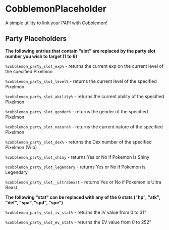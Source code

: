 # CobblemonPlaceholder
A simple utility to link your PAPI with Cobblemon!

## Party Placeholders

**The following entries that contain "slot" are replaced by the party slot number you wish to target (1 to 6)**

```%cobblemon_party_slot_exp%``` - returns the current exp on the current level of the specified Pixelmon

```%cobblemon_party_slot_level%``` - returns the current level of the specified Pixelmon

```%cobblemon_party_slot_ability%``` - returns the current ability of the specified Pixelmon

```%cobblemon_party_slot_gender%``` - returns the gender of the specified Pixelmon

```%cobblemon_party_slot_nature%``` - returns the current nature of the specified Pixelmon

```%cobblemon_party_slot_dex%``` - returns the Dex number of the specified Pixelmon (Wip)

```%cobblemon_party_slot_shiny``` - returns Yes or No if Pokemon is Shiny

```%cobblemon_party_slot_legendary``` - returns Yes or No if Pokemon is Legendary

```%cobblemon_party_slot__ultrabeast``` - returns Yes or No if Pokemon is Ultra Beast


**The following "stat" can be replaced with any of the 6 stats ("hp", "atk", "def", "spa", "spd", "spe")**

```%cobblemon_party_slot_iv_stat%``` - returns the IV value from 0 to 31"

```%cobblemon_party_slot_ev_stat%``` - returns the EV value from 0 to 252"


